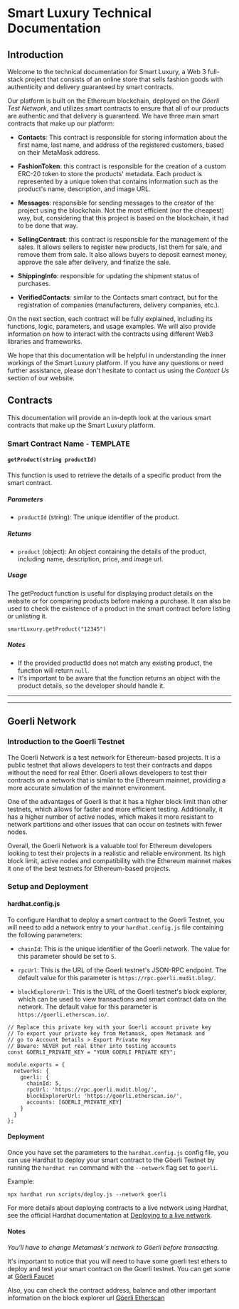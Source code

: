 # Smart Luxury Technical Documentation

## Introduction

Welcome to the technical documentation for Smart Luxury, a Web 3 full-stack project that consists of an online store that sells fashion goods with authenticity and delivery guaranteed by smart contracts.

Our platform is built on the Ethereum blockchain, deployed on the _Göerli Test Network_, and utilizes smart contracts to ensure that all of our products are authentic and that delivery is guaranteed. We have three main smart contracts that make up our platform:

- **Contacts**: This contract is responsible for storing information about the first name, last name, and address of the registered customers, based on their MetaMask address.

- **FashionToken**: this contract is responsible for the creation of a custom ERC-20 token to store the products' metadata. Each product is represented by a unique token that contains information such as the product's name, description, and image URL.

- **Messages**: responsible for sending messages to the creator of the project using the blockchain. Not the most efficient (nor the cheapest) way, but, considering that this project is based on the blockchain, it had to be done that way.

- **SellingContract**: this contract is responsible for the management of the sales. It allows sellers to register new products, list them for sale, and remove them from sale. It also allows buyers to deposit earnest money, approve the sale after delivery, and finalize the sale.

- **ShippingInfo**: responsible for updating the shipment status of purchases.

- **VerifiedContacts**: similar to the Contacts smart contract, but for the registration of companies (manufacturers, delivery companies, etc.).

On the next section, each contract will be fully explained, including its functions, logic, parameters, and usage examples. We will also provide information on how to interact with the contracts using different Web3 libraries and frameworks.

We hope that this documentation will be helpful in understanding the inner workings of the Smart Luxury platform. If you have any questions or need further assistance, please don't hesitate to contact us using the _Contact Us_ section of our website.

## Contracts

This documentation will provide an in-depth look at the various smart contracts that make up the Smart Luxury platform.

### Smart Contract Name - TEMPLATE

#### `getProduct(string productId)`

This function is used to retrieve the details of a specific product from the smart contract.

##### Parameters

- `productId` (string): The unique identifier of the product.

##### Returns

- `product` (object): An object containing the details of the product, including name, description, price, and image url.

##### Usage

The getProduct function is useful for displaying product details on the website or for comparing products before making a purchase. It can also be used to check the existence of a product in the smart contract before listing or unlisting it.

```
smartLuxury.getProduct("12345")
```

##### Notes

- If the provided productId does not match any existing product, the function will return `null`.
- It's important to be aware that the function returns an object with the product details, so the developer should handle it.

---

---

## Goerli Network

### Introduction to the Goerli Testnet

The Goerli Network is a test network for Ethereum-based projects. It is a public testnet that allows developers to test their contracts and dapps without the need for real Ether. Goerli allows developers to test their contracts on a network that is similar to the Ethereum mainnet, providing a more accurate simulation of the mainnet environment.

One of the advantages of Goerli is that it has a higher block limit than other testnets, which allows for faster and more efficient testing. Additionally, it has a higher number of active nodes, which makes it more resistant to network partitions and other issues that can occur on testnets with fewer nodes.

Overall, the Goerli Network is a valuable tool for Ethereum developers looking to test their projects in a realistic and reliable environment. Its high block limit, active nodes and compatibility with the Ethereum mainnet makes it one of the best testnets for Ethereum-based projects.

### Setup and Deployment

#### hardhat.config.js

To configure Hardhat to deploy a smart contract to the Goerli Testnet, you will need to add a network entry to your `hardhat.config.js` file containing the following parameters:

- `chainId`: This is the unique identifier of the Goerli network. The value for this parameter should be set to `5`.

- `rpcUrl`: This is the URL of the Goerli testnet's JSON-RPC endpoint. The default value for this parameter is `https://rpc.goerli.mudit.blog/`.

- `blockExplorerUrl`: This is the URL of the Goerli testnet's block explorer, which can be used to view transactions and smart contract data on the network. The default value for this parameter is `https://goerli.etherscan.io/`.

```
// Replace this private key with your Goerli account private key
// To export your private key from Metamask, open Metamask and
// go to Account Details > Export Private Key
// Beware: NEVER put real Ether into testing accounts
const GOERLI_PRIVATE_KEY = "YOUR GOERLI PRIVATE KEY";

module.exports = {
  networks: {
    goerli: {
      chainId: 5,
      rpcUrl: 'https://rpc.goerli.mudit.blog/',
      blockExplorerUrl: 'https://goerli.etherscan.io/',
      accounts: [GOERLI_PRIVATE_KEY]
    }
  }
};
```

#### Deployment

Once you have set the parameters to the `hardhat.config.js` config file, you can use Hardhat to deploy your smart contract to the Göerli Testnet by running the `hardhat run` command with the `--network` flag set to `goerli`.

Example:

```
npx hardhat run scripts/deploy.js --network goerli
```

For more details about deploying contracts to a live network using Hardhat, see the official Hardhat documentation at [Deploying to a live network](https://hardhat.org/tutorial/deploying-to-a-live-network).

#### Notes

_You'll have to change Metamask's network to Göerli before transacting._

It's important to notice that you will need to have some goerli test ethers to deploy and test your smart contract on the Goerli testnet. You can get some at [Göerli Faucet](https://goerli-faucet.slock.it/)

Also, you can check the contract address, balance and other important information on the block explorer url [Göerli Etherscan](https://goerli.etherscan.io/)
